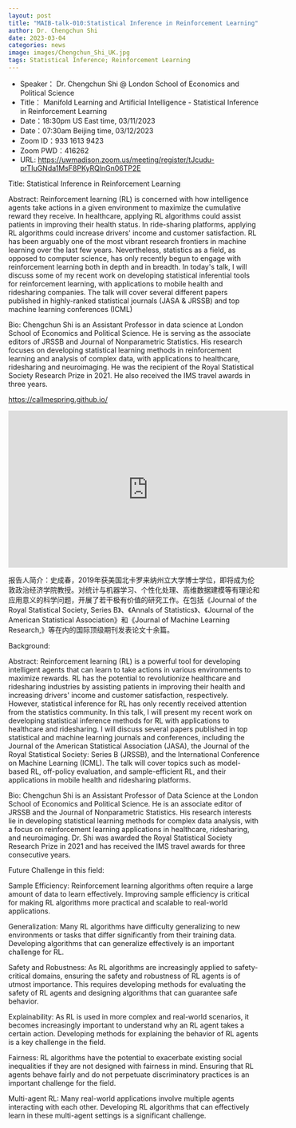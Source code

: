 ```yaml
---
layout: post
title: "MAIB-talk-010:Statistical Inference in Reinforcement Learning"
author: Dr. Chengchun Shi
date: 2023-03-04
categories: news
image: images/Chengchun_Shi_UK.jpg
tags: Statistical Inference; Reinforcement Learning
---
```


- Speaker： Dr. Chengchun Shi @ London School of Economics and Political Science
- Title： Manifold Learning and Artificial Intelligence - Statistical Inference in Reinforcement Learning
- Date：18:30pm US East time, 03/11/2023
- Date：07:30am Beijing time, 03/12/2023
- Zoom  ID：933 1613 9423
- Zoom PWD：416262
- URL: https://uwmadison.zoom.us/meeting/register/tJcudu-prTIuGNda1MsF8PKyRQlnGn06TP2E

Title: Statistical Inference in Reinforcement Learning

Abstract: Reinforcement learning (RL) is concerned with how intelligence agents take actions in a given environment to maximize the cumulative reward they receive. In healthcare, applying RL algorithms could assist patients in improving their health status. In ride-sharing platforms, applying RL algorithms could increase drivers' income and customer satisfaction. RL has been arguably one of the most vibrant research frontiers in machine learning over the last few years. Nevertheless, statistics as a field, as opposed to computer science, has only recently begun to engage with reinforcement learning both in depth and in breadth. In today's talk, I will discuss some of my recent work on developing statistical inferential tools for reinforcement learning, with applications to mobile health and ridesharing companies. The talk will cover several different papers published in highly-ranked statistical journals (JASA & JRSSB) and top machine learning conferences (ICML)

Bio: Chengchun Shi is an Assistant Professor in data science at London School of Economics and Political Science. He is serving as the associate editors of JRSSB and Journal of Nonparametric Statistics. His research focuses on developing statistical learning methods in reinforcement learning and analysis of complex data, with applications to healthcare, ridesharing and neuroimaging. He was the recipient of the Royal Statistical Society Research Prize in 2021. He also received the IMS travel awards in three years.

https://callmespring.github.io/


<p align="center">
<iframe width="560" height="315" src="https://www.youtube.com/embed/tJLRhTBIhIg" title="YouTube video player" frameborder="0" allow="accelerometer; autoplay; clipboard-write; encrypted-media; gyroscope; picture-in-picture" allowfullscreen></iframe>
</p>


报告人简介：史成春，2019年获美国北卡罗来纳州立大学博士学位，即将成为伦敦政治经济学院教授。对统计与机器学习、个性化处理、高维数据建模等有理论和应用意义的科学问题，开展了若干极有价值的研究工作。在包括《Journal of the Royal Statistical Society, Series B》、《Annals of Statistics》、《Journal of the American Statistical Association》和《Journal of Machine Learning Research,》等在内的国际顶级期刊发表论文十余篇。

Background:

Abstract: Reinforcement learning (RL) is a powerful tool for developing intelligent agents that can learn to take actions in various environments to maximize rewards. RL has the potential to revolutionize healthcare and ridesharing industries by assisting patients in improving their health and increasing drivers' income and customer satisfaction, respectively. However, statistical inference for RL has only recently received attention from the statistics community. In this talk, I will present my recent work on developing statistical inference methods for RL with applications to healthcare and ridesharing. I will discuss several papers published in top statistical and machine learning journals and conferences, including the Journal of the American Statistical Association (JASA), the Journal of the Royal Statistical Society: Series B (JRSSB), and the International Conference on Machine Learning (ICML). The talk will cover topics such as model-based RL, off-policy evaluation, and sample-efficient RL, and their applications in mobile health and ridesharing platforms.

Bio: Chengchun Shi is an Assistant Professor of Data Science at the London School of Economics and Political Science. He is an associate editor of JRSSB and the Journal of Nonparametric Statistics. His research interests lie in developing statistical learning methods for complex data analysis, with a focus on reinforcement learning applications in healthcare, ridesharing, and neuroimaging. Dr. Shi was awarded the Royal Statistical Society Research Prize in 2021 and has received the IMS travel awards for three consecutive years.

Future Challenge in this field:

Sample Efficiency: Reinforcement learning algorithms often require a large amount of data to learn effectively. Improving sample efficiency is critical for making RL algorithms more practical and scalable to real-world applications.

Generalization: Many RL algorithms have difficulty generalizing to new environments or tasks that differ significantly from their training data. Developing algorithms that can generalize effectively is an important challenge for RL.

Safety and Robustness: As RL algorithms are increasingly applied to safety-critical domains, ensuring the safety and robustness of RL agents is of utmost importance. This requires developing methods for evaluating the safety of RL agents and designing algorithms that can guarantee safe behavior.

Explainability: As RL is used in more complex and real-world scenarios, it becomes increasingly important to understand why an RL agent takes a certain action. Developing methods for explaining the behavior of RL agents is a key challenge in the field.

Fairness: RL algorithms have the potential to exacerbate existing social inequalities if they are not designed with fairness in mind. Ensuring that RL agents behave fairly and do not perpetuate discriminatory practices is an important challenge for the field.

Multi-agent RL: Many real-world applications involve multiple agents interacting with each other. Developing RL algorithms that can effectively learn in these multi-agent settings is a significant challenge.
